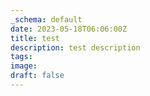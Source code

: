 ```yaml
---
_schema: default
date: 2023-05-18T06:06:00Z
title: test
description: test description
tags:
image:
draft: false
---
```

